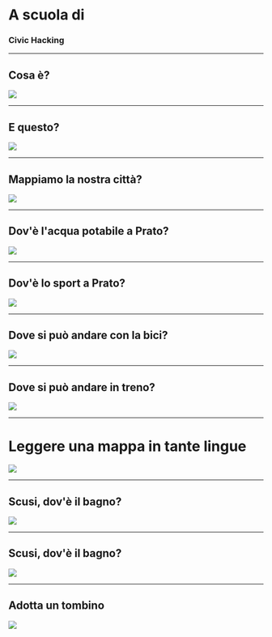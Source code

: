 # A scuola di

### Civic Hacking

---

## Cosa è?

![](assets/image/1.jpg)

---

## E questo?

![](assets/image/2.jpg)

---

## Mappiamo la nostra città?

![](assets/image/3.jpg)

---

## Dov'è l'acqua potabile a Prato?

![](assets/image/acqua.jpg)

---

## Dov'è lo sport a Prato?

![](assets/image/sport.jpg)

---

## Dove si può andare con la bici?

![](assets/image/pisteciclabili.jpg)

---

## Dove si può andare in treno?

![](assets/image/ferrovie.png)

---

# Leggere una mappa in tante lingue

![](assets/image/mapparepratoincinese.jpg)

---

## Scusi, dov'è il bagno?

![](assets/image/bagnipubblici.jpg)

---

## Scusi, dov'è il bagno?

![](assets/image/bagnipubblici.jpg)

---

## Adotta un tombino

![](assets/image/adottauntombino.jpg)
